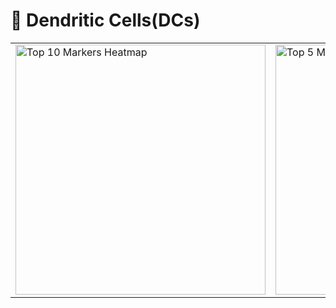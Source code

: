 # 🧬 Dendritic Cells(DCs)

<table>
  <tr>
    <td>
      <img src="https://github.com/user-attachments/assets/f5f614ab-449a-4ba6-8c12-b9562a284fde" alt="Top 10 Markers Heatmap" width="400">
    </td>
    <td>
      <img src="https://github.com/user-attachments/assets/979273ea-eb8a-49b6-96fe-2f13982e79d8" alt="Top 5 Markers Violin Plot" width="400">
    </td>
  </tr>
</table>
